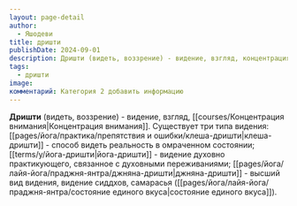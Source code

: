 ```yaml
---
layout: page-detail
author:
  - Яшодеви
title: дришти
publishDate: 2024-09-01
description: Дришти (видеть, воззрение) - видение, взгляд, концентрация внимания.
tags:
  - дришти
image: 
комментарий: Категория 2 добавить информацию
---
```

**Дришти** (видеть, воззрение) - видение, взгляд, [[courses/Концентрация внимания|Концентрация внимания]]. Существует три типа видения: [[pages/йога/практика/препятствия и ошибки/клеша-дришти|клеша-дришти]] - способ видеть реальность в омраченном состоянии; [[terms/y/йога-дришти|йога-дришти]] - видение духовно практикующего, связанное с духовными переживаниями; [[pages/йога/лайя-йога/праджня-янтра/джняна-дришти|джняна-дришти]] - высший вид видения, видение сиддхов, самарасья ([[pages/йога/лайя-йога/праджня-янтра/состояние единого вкуса|состояние единого вкуса]]).

